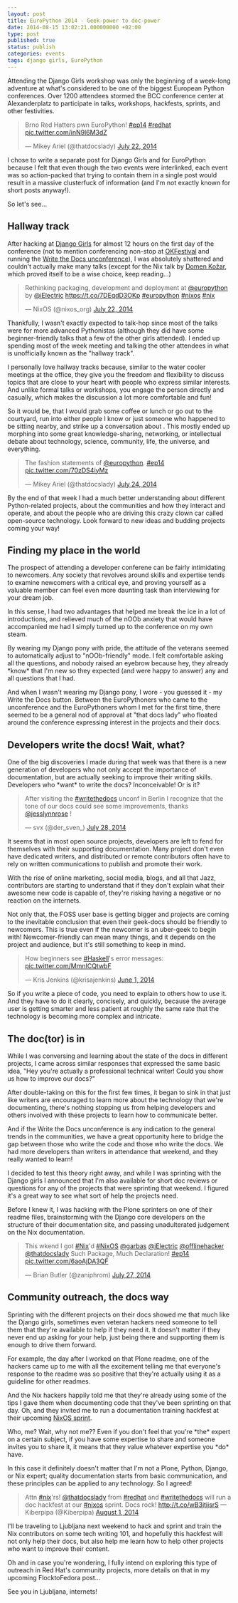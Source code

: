 ```yaml
---
layout: post
title: EuroPython 2014 - Geek-power to doc-power
date: 2014-08-15 13:02:21.000000000 +02:00
type: post
published: true
status: publish
categories: events
tags: django girls, EuroPython
---
```


Attending the Django Girls workshop was only the beginning of a week-long adventure at what's considered to be one of the biggest European Python conferences. Over 1200 attendees stormed the BCC conference center at Alexanderplatz to participate in talks, workshops, hackfests, sprints, and other festivities.

> Brno Red Hatters pwn EuroPython! [\#ep14](https://twitter.com/hashtag/ep14?src=hash) [\#redhat](https://twitter.com/hashtag/redhat?src=hash) [pic.twitter.com/inN9l6M3dZ](http://t.co/inN9l6M3dZ)
>
> — Mikey Ariel (@thatdocslady) [July 22, 2014](https://twitter.com/thatdocslady/statuses/491542944269467648)

I chose to write a separate post for Django Girls and for EuroPython because I felt that even though the two events were interlinked, each event was so action-packed that trying to contain them in a single post would result in a massive clusterfuck of information (and I'm not exactly known for short posts anyway!).

So let's see...

Hallway track
-------------

After hacking at [Django Girls](http://docsideofthemoon.com/2014/08/05/django-girls-europython-2014/ "Django Girls @ EuroPython 2014 – Girl-power to geek-power") for almost 12 hours on the first day of the conference (not to mention conferencing non-stop at [OKFestival](http://docsideofthemoon.com/2014/07/15/open-knowledge-festival-2014-day-0-the-tip-of-the-iceberg/ "Open Knowledge Festival 2014 Day 0 – The Tip of the Iceberg") and running the [Write the Docs unconference](http://docsideofthemoon.com/2014/07/27/write-the-docs-eu-unconference/ "Write the Docs EU Berlin Unconference 2014 – Taking the Plunge")), I was absolutely shattered and couldn't actually make many talks (except for the Nix talk by [Domen Kožar](https://twitter.com/iElectric), which proved itself to be a wise choice, keep reading...)

> Rethinking packaging, development and deployment at [@europython](https://twitter.com/europython) by [@iElectric](https://twitter.com/iElectric) <https://t.co/7DEqdD3OKp> [\#europython](https://twitter.com/hashtag/europython?src=hash) [\#nixos](https://twitter.com/hashtag/nixos?src=hash) [\#nix](https://twitter.com/hashtag/nix?src=hash)
>
> — NixOS (@nixos\_org) [July 22, 2014](https://twitter.com/nixos_org/statuses/491539761878675456)

Thankfully, I wasn't exactly expected to talk-hop since most of the talks were for more advanced Pythonistas (although they did have some beginner-friendly talks that a few of the other girls attended). I ended up spending most of the week meeting and talking the other attendees in what is unofficially known as the "hallway track".

I personally love hallway tracks because, similar to the water cooler meetings at the office, they give you the freedom and flexibility to discuss topics that are close to your heart with people who express similar interests. And unlike formal talks or workshops, you engage the person directly and casually, which makes the discussion a lot more comfortable and fun!

So it would be, that I would grab some coffee or lunch or go out to the courtyard, run into either people I know or just someone who happened to be sitting nearby, and strike up a conversation about . This mostly ended up morphing into some great knowledge-sharing, networking, or intellectual debate about technology, science, community, life, the universe, and everything.

> The fashion statements of [@europython](https://twitter.com/europython). [\#ep14](https://twitter.com/hashtag/ep14?src=hash) [pic.twitter.com/70zDS4iyMz](http://t.co/70zDS4iyMz)
>
> — Mikey Ariel (@thatdocslady) [July 24, 2014](https://twitter.com/thatdocslady/statuses/492259821601562624)

By the end of that week I had a much better understanding about different Python-related projects, about the communities and how they interact and operate, and about the people who are driving this crazy clown car called open-source technology. Look forward to new ideas and budding projects coming your way!

Finding my place in the world
-----------------------------

The prospect of attending a developer conferene can be fairly intimidating to newcomers. Any society that revolves around skills and expertise tends to examine newcomers with a critical eye, and proving yourself as a valuable member can feel even more daunting task than interviewing for your dream job.

In this sense, I had two advantages that helped me break the ice in a lot of introductions, and relieved much of the nOOb anxiety that would have accompanied me had I simply turned up to the conference on my own steam.

By wearing my Django pony with pride, the attitude of the veterans seemed to automatically adjust to "nOOb-friendly" mode. I felt comfortable asking all the questions, and nobody raised an eyebrow because hey, they already \*know\* that I'm new so they expected (and were happy to answer) any and all questions that I had.

And when I wasn't wearing my Django pony, I wore - you guessed it - my Write the Docs button. Between the EuroPythoners who came to the unconference and the EuroPythoners whom I met for the first time, there seemed to be a general nod of approval at "that docs lady" who floated around the conference expressing interest in the projects and their docs.

Developers write the docs! Wait, what?
--------------------------------------

One of the big discoveries I made during that week was that there is a new generation of developers who not only accept the importance of documentation, but are actually seeking to improve their writing skills. Developers who \*want\* to write the docs? Inconceivable! Or is it?

> After visiting the [\#writethedocs](https://twitter.com/hashtag/writethedocs?src=hash) unconf in Berlin I recognize that the tone of our docs could see some improvements, thanks [@jesslynnrose](https://twitter.com/jesslynnrose) !
>
> — svx (@der\_sven\_) [July 28, 2014](https://twitter.com/der_sven_/statuses/493779965004226560)

It seems that in most open source projects, developers are left to fend for themselves with their supporting documentation. Many project don't even have dedicated writers, and distributed or remote contributors often have to rely on written communications to publish and promote their work.

With the rise of online marketing, social media, blogs, and all that Jazz, contributors are starting to understand that if they don't explain what their awesome new code is capable of, they're risking having a negative or no reaction on the internets.

Not only that, the FOSS user base is getting bigger and projects are coming to the inevitable conclusion that even their geek-docs should be friendly to newcomers. This is true even if the newcomer is an uber-geek to begin with! Newcomer-friendly can mean many things, and it depends on the project and audience, but it's still something to keep in mind.

> How beginners see [\#Haskell](https://twitter.com/hashtag/Haskell?src=hash)'s error messages: [pic.twitter.com/MmnICQtwbF](http://t.co/MmnICQtwbF)
>
> — Kris Jenkins (@krisajenkins) [June 1, 2014](https://twitter.com/krisajenkins/statuses/473083137908817920)

So if you write a piece of code, you need to explain to others how to use it. And they have to do it clearly, concisely, and quickly, because the average user is getting smarter and less patient at roughly the same rate that the technology is becoming more complex and intricate.

The doc(tor) is in
------------------

While I was conversing and learning about the state of the docs in different projects, I came across similar responses that expressed the same basic idea, "Hey you're actually a professional technical writer! Could you show us how to improve our docs?"

After double-taking on this for the first few times, it began to sink in that just like writers are encouraged to learn more about the technology that we're documenting, there's nothing stopping us from helping developers and others involved with these projects to learn how to communicate better.

And if the Write the Docs unconference is any indication to the general trends in the communities, we have a great opportunity here to bridge the gap between those who write the code and those who write the docs. We had more developers than writers in attendance that weekend, and they really wanted to learn!

I decided to test this theory right away, and while I was sprinting with the Django girls I announced that I'm also available for short doc reviews or questions for any of the projects that were sprinting that weekend. I figured it's a great way to see what sort of help the projects need.

Before I knew it, I was hacking with the Plone sprinters on one of their readme files, brainstorming with the Django core developers on the structure of their documentation site, and passing unadulterated judgement on the Nix documentation.

> This wkend I got [\#Nix](https://twitter.com/hashtag/Nix?src=hash)'d [\#NixOS](https://twitter.com/hashtag/NixOS?src=hash) [@garbas](https://twitter.com/garbas) [@iElectric](https://twitter.com/iElectric) [@offlinehacker](https://twitter.com/offlinehacker) [@thatdocslady](https://twitter.com/thatdocslady) Such Package, Much Declaration! [\#ep14](https://twitter.com/hashtag/ep14?src=hash) [pic.twitter.com/6aoAjDA3QF](http://t.co/6aoAjDA3QF)
>
> — Brian Butler (@zaniphrom) [July 27, 2014](https://twitter.com/zaniphrom/statuses/493453712510042112)

Community outreach, the docs way
--------------------------------

Sprinting with the different projects on their docs showed me that much like the Django girls, sometimes even veteran hackers need someone to tell them that they're available to help if they need it. It doesn't matter if they never end up asking for your help, just being there and supporting them is enough to drive them forward.

For example, the day after I worked on that Plone readme, one of the hackers came up to me with all the excitement telling me that everyone's response to the readme was so positive that they're actually using it as a guideline for other readmes.

And the Nix hackers happily told me that they're already using some of the tips I gave them when documenting code that they've been sprinting on that day. Oh, and they invited me to run a documentation training hackfest at their upcoming [NixOS sprint](http://www.kiberpipa.org/nixos-sprint-ljubljana-2014/).

Who, me? Wait, why not me?? Even if you don't feel that you're \*the\* expert on a certain subject, if you have some expertise to share and someone invites you to share it, it means that they value whatever expertise you \*do\* have.

In this case it definitely doesn't matter that I'm not a Plone, Python, Django, or Nix expert; quality documentation starts from basic communication, and these principles can be applied to any technology. So I agreed!

> Attn [\#nix](https://twitter.com/hashtag/nix?src=hash)'rs! [@thatdocslady](https://twitter.com/thatdocslady) from [\#redhat](https://twitter.com/hashtag/redhat?src=hash) and [\#writethedocs](https://twitter.com/hashtag/writethedocs?src=hash) will run a doc hackfest at our [\#nixos](https://twitter.com/hashtag/nixos?src=hash) sprint. Docs rock! <http://t.co/wB3jtijsrS>
>  — Kiberpipa (@Kiberpipa) [August 1, 2014](https://twitter.com/Kiberpipa/statuses/495145159093678080)

I'll be traveling to Ljubljana next weekend to hack and sprint and train the Nix contributors on some tech writing 101, and hopefully this hackfest will not only help their docs, but also help me learn how to help other projects who want to improve their content.

Oh and in case you're wondering, I fully intend on exploring this type of outreach in Red Hat's community projects, more details on that in my upcoming FlocktoFedora post...

See you in Ljubljana, internets!
